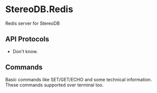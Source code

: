 # StereoDB.Redis

Redis server for StereoDB

## API Protocols

- Don't know.

## Commands

Basic commands like SET/GET/ECHO and some technical information.
These commands supported over terminal too.
